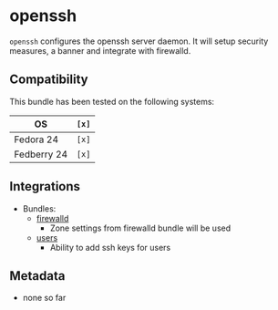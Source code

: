 # openssh

`openssh` configures the openssh server daemon.
It will setup security measures, a banner and integrate with firewalld.

## Compatibility

This bundle has been tested on the following systems:

| OS          | `[x]` |
| ----------- | ----- |
| Fedora 24   | `[x]` |
| Fedberry 24 | `[x]` |

## Integrations

* Bundles:
  * [firewalld](https://github.com/rullmann/bundlewrap-firewalld)
    * Zone settings from firewalld bundle will be used
  * [users](https://github.com/rullmann/bundlewrap-users)
    * Ability to add ssh keys for users

## Metadata

* none so far
